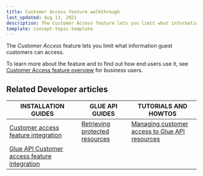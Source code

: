 ```yaml
---
title: Customer Access feature walkthrough
last_updated: Aug 13, 2021
description: The Customer Access feature lets you limit what information guest customers can access
template: concept-topic-template
---
```


The _Customer Access_ feature lets you limit what information guest customers can access.


To learn more about the feature and to find out how end users use it, see [Customer Access feature overview](/docs/scos/user/features/{{page.version}}/customer-access-feature-overview.html) for business users.



## Related Developer articles

|INSTALLATION GUIDES | GLUE API GUIDES | TUTORIALS AND HOWTOS |
|---------|---------|---------|
| [Customer access feature integration](/docs/scos/dev/feature-integration-guides/{{page.version}}/customer-access-feature-integration.html) | [Retrieving protected resources](/docs/scos/dev/glue-api-guides/{{page.version}}/retrieving-protected-resources.html)  | [Managing customer access to Glue API resources](/docs/scos/dev/tutorials-and-howtos/howtos/glue-api-howtos/managing-customer-access-to-glue-api-resources.html) |
| [Glue API Customer access feature integration](/docs/scos/dev/feature-integration-guides/{{page.version}}/glue-api/glue-api-customer-access-feature-integration.html) | | |
